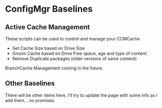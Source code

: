 # ConfigMgr Baselines

## Active Cache Management

These scripts can be used to control and manage your CCMCache
- Set Cache Size based on Drive Size
- Groom Cache based on Drive Free space, age and type of content.
- Remove Duplicate packages (older versions of same content)

BranchCache Management coming in the future.

## Other Baselines

There will be other items here, I'll try to update the page with some info as I add them... no promises.
